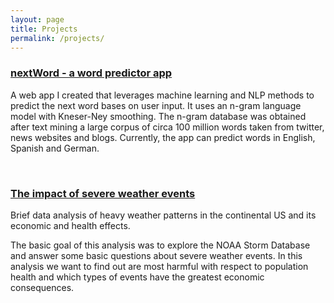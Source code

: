 ```yaml
---
layout: page
title: Projects
permalink: /projects/
---
```


### [nextWord - a word predictor app](http://alemorales.shinyapps.io/nextWord)
A web app I created that leverages machine learning and NLP methods to predict the next word bases on user input. It uses an n-gram language model with Kneser-Ney smoothing. The n-gram database was obtained after text mining a large corpus of circa 100 million words taken from twitter, news websites and blogs. Currently, the app can predict words in English, Spanish and German.

<br>

### [The impact of severe weather events](http://rpubs.com/alemorale/severeweather)
Brief data analysis of heavy weather patterns in the continental US and its economic and health effects.

The basic goal of this analysis was to explore the NOAA Storm Database and answer some basic questions about severe weather events. In this analysis we want to find out are most harmful with respect to population health and which types of events have the greatest economic consequences. 